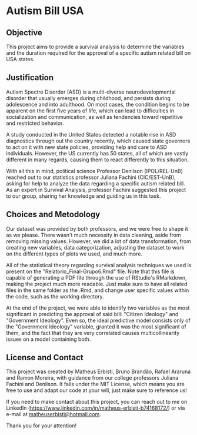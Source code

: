 # Autism Bill USA

## Objective

This project aims to provide a survival analysis to determine the variables and the duration required for the approval of a specific autism related bill on USA states.


## Justification

Autism Spectre Disorder (ASD) is a multi-diverse neurodevelopmental disorder that usually emerges during childhood, and persists during adolescence and into adulthood. On most cases, the condition begins to be apparent on the first five years of life, which can lead to difficulties in socialization and communication, as well as tendencies toward repetitive and restricted behavior.

A study conducted in the United States detected a notable rise in ASD diagnostics through out the country recently, which caused state governors to act on it with new state policies, providing help and care to ASD individuals. However, the US currently has 50 states, all of which are vastly different in many regards, causing them to react differently to this situation.


With all this in mind, political science Professor Denilson (IPOL/REL-UnB) reached out to our statistics professor Juliana Fachini (CIC/EST-UnB), asking for help to analyze the data regarding a specific autism related bill. As an expert in Survival Analysis, professor Fachini suggested this project to our group, sharing her knowledge and guiding us in this task.


## Choices and Metodology

Our dataset was provided by both professors, and we were free to shape it as we please. There wasn't much necessity in data cleaning, aside from removing missing values. However, we did a lot of data transformation, from creating new variables, data categorization, adjusting the dataset to work on the different types of plots we used, and much more.

All of the statistical theory regarding survival analysis techniques we used is present on the "Relatorio\_Final-Grupo6.Rmd" file. Note that this file is capable of generating a PDF file through the use of RStudio's RMarkdown, making the project much more readable. Just make sure to have all related files in the same folder as the .Rmd, and change user specific values within the code, such as the working directory.

At the end of the project, we were able to identify two variables as the most significant in predicting the approval of said bill: "Citizen Ideology" and "Government Ideology". Even so, the ideal predictive model consists only of the "Government Ideology" variable, granted it was the most significant of them, and the fact that they are very correlated causes multicollinearity issues on a model containing both.


## License and Contact

This project was created by Matheus Erbisti, Bruno Brandão, Rafael Araruna and Ramon Moreira, with guidance from our college professors Juliana Fachini and Denilson. It falls under the MIT License, which means you are free to use and adapt our code at your will, just make sure to reference us!

If you need to make contact about this project, you can reach out to me on LinkedIn (https://www.linkedin.com/in/matheus-erbisti-b74168172/) or via e-mail at matheuserbisti@hotmail.com.


Thank you for your attention!



